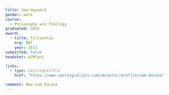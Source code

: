 ```yaml
---
title: Sam Hayward
gender: male
course:
  - Philosophy and Theology
graduated: 2013
award: 
  - title: Fellowship
    org: NNT
    year: 2013
submitted: false
headshot: wZMFgnJ

links:
  - type: CastingCallPro
    href: "https://www.castingcallpro.com/uk/actor/profile/sam-ducane"

comment: Now Sam Ducane
---
```



